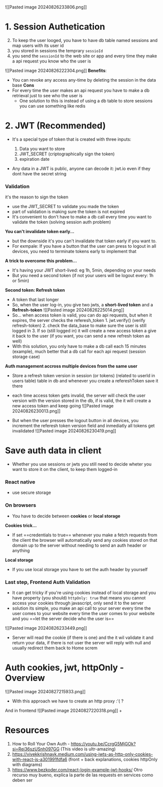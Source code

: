 

![[Pasted image 20240826233806.png]]

# 1. Session Authetication
2. To keep the user looged, you have to have db table named sessions and map users with its user id
3. you stored in sessions the temprary `sessioId`
4. you send the `sessionId` to the web site or app and every time they make a api request you know who the user is

![[Pasted image 20240826222304.png]]
**Benefits**:
+ You can revoke any access any-time by deleting the session in the data base
**Cons**
+ For every time the user makes an api request you have to make a db retrieval just to see who the user is
	+ One solution to this is instead of using a db table to store sessions you can use something like redis 
# 2. JWT (Recommended)
+ It's a special type of token that is created with three inputs:
	1. Data you want to store
	2. JWT_SECRET (criptographically sign the token)
	3. expiration date

+ Any data in a JWT is public, anyone can decode it: jwt.io even if they dont have the secret string
### Validation
it's the reason to sign the token

+ use the JWT_SECRET to validate you made the token
+ part of validation is making sure the token is not expired
+ It's convenient to don't have to make a db call every time you want to validate the token (solving session auth problem)

**You can't invalidate token early...**
+ but the downside it's you can't invalidate that token early if you want to.
+ For exmpale: If you have a button that the user can press to logout in all devices, you need to terminate tokens early to implement that 

**A trick to overcome this problem...**
+ It's having your JWT short-lived: eg 1h, 5min, depending on your needs
+ But you need a second token (if not your users will be logout every: 1h or 5min)

**Second token: Refresh token**
+ A token that last longer
+ So, when the user log-in, you give two jwts, a **short-lived token** and a **Refresh-token**
![[Pasted image 20240826225014.png]]
+ So... when access token is valid, you can do api requests, but when it expires, the server checks the referesh_token
		1. jwt.verify() (verify refresh-token)
		2. check the data_base to make sure the user is still logged in
		3. If so (still logged in) it will create a new access token a give it back to the user (if you want, you can send a new refresh token as well)
+ With this solution, you only have to make a db call each 15 minutes (example), much better that a db call for each api request (session storage case)

**Auth management accross multiple devices from the same user**
+ Store a refresh token version in session (or tokens) (related to userId in users table) table in db and whenever you create a refereshToken save it there
+ each time access token gets invalid, the server will check the user version with the version stored in the db, if is valid, the it will create a new access token and keep going
![[Pasted image 20240826230013.png]]

+ But when the user presses the logout button in all devices, you increment the referesh token version field and inmediatly all tokens get invalidated
![[Pasted image 20240826230419.png]]

# Save auth data in client
+ Whether you use sessions or jwts you still need to decide wheter you want to store it on the client, to keep them logged-in
### React native
+ use secure storage

### On browsers
+ You have to decide between **cookies** or **local storage** 

**Cookies trick...**
+ If set ==credentials to true== whenever you make a fetch requests from the client the browser will automatically send any cookies stored on that domain up to the server without needing to send an auth header or anything 

**Local storage**
+ If you use local storage you have to set the auth header by yourself

### Last step, Frontend Auth Validation
+ It can get tricky if you're using cookies instead of local storage and you have property (you should) `httpOnly: true` that means you cannot access your cookies through javascript, only send it to  the server
+ solution its simple, you make an api call to your server every time the user comes to your website every time the user comes to your website and you ==let the server decide who the user is==

![[Pasted image 20240826233449.png]]

+ Server will read the cookie (if there is one) and the it wil validate it and return your data, if there is not user the server will reply with null and usually redirect them back to Home screm

# Auth cookies, jwt, httpOnly - Overview
![[Pasted image 20240827215933.png]]
+ With this approach we have to create an http proxy :'( ?

And in frontend
![[Pasted image 20240827220318.png]]
+ 
# Resources
1. How to Roll Your Own Auth - https://youtu.be/CcrgG5MjGOk?si=Rei36szUSnh097GG (This video is ultr-amazing)
3. https://vivekkrishnavk.medium.com/using-jwts-as-http-only-cookies-with-react-js-a301991fdfa6 (front + back explanations, cookies httpOnly with diagrams)
4. https://www.bezkoder.com/react-login-example-jwt-hooks/ Otro recurso muy bueno, explica la parte de las requests en services como deben ser

